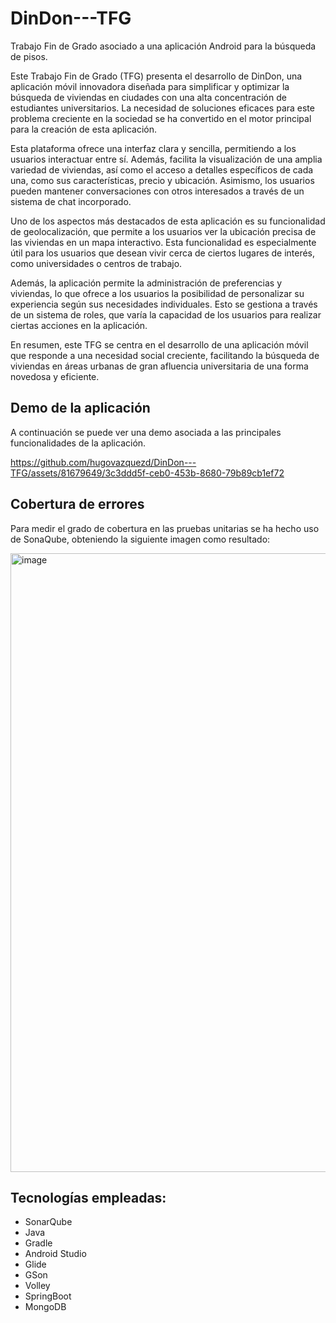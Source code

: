 # DinDon---TFG
Trabajo Fin de Grado asociado a una aplicación Android para la búsqueda de pisos.

Este Trabajo Fin de Grado (TFG) presenta el desarrollo de DinDon, una aplicación móvil innovadora diseñada para simplificar y optimizar la búsqueda de viviendas en ciudades con una alta concentración de estudiantes universitarios. La necesidad de soluciones eficaces para este problema creciente en la sociedad se ha convertido en el motor principal para la creación de esta aplicación.

Esta plataforma ofrece una interfaz clara y sencilla, permitiendo a los usuarios interactuar entre sí. Además, facilita la visualización de una amplia variedad de viviendas, así como el acceso a detalles específicos de cada una, como sus características, precio y ubicación. Asimismo, los usuarios pueden mantener conversaciones con otros interesados a través de un sistema de chat incorporado.

Uno de los aspectos más destacados de esta aplicación es su funcionalidad de geolocalización, que permite a los usuarios ver la ubicación precisa de las viviendas en un mapa interactivo. Esta funcionalidad es especialmente útil para los usuarios que desean vivir cerca de ciertos lugares de interés, como universidades o centros de trabajo.

Además, la aplicación permite la administración de preferencias y viviendas, lo que ofrece a los usuarios la posibilidad de personalizar su experiencia según sus necesidades individuales. Esto se gestiona a través de un sistema de roles, que varía la capacidad de los usuarios para realizar ciertas acciones en la aplicación.

En resumen, este TFG se centra en el desarrollo de una aplicación móvil que responde a una necesidad social creciente, facilitando la búsqueda de viviendas en áreas urbanas de gran afluencia universitaria de una forma novedosa y eficiente.


## Demo de la aplicación

A continuación se puede ver una demo asociada a las principales funcionalidades de la aplicación.

https://github.com/hugovazquezd/DinDon---TFG/assets/81679649/3c3ddd5f-ceb0-453b-8680-79b89cb1ef72



## Cobertura de errores

Para medir el grado de cobertura en las pruebas unitarias se ha hecho uso de SonaQube, obteniendo la siguiente imagen como resultado:

<img width="990" alt="image" src="https://github.com/hugovazquezd/DinDon---TFG/assets/81679649/99adebaa-3403-4377-b191-9028d400ee86">

## Tecnologías empleadas:
- SonarQube
- Java
- Gradle
- Android Studio
- Glide
- GSon
- Volley
- SpringBoot
- MongoDB

